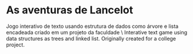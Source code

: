 # As aventuras de Lancelot
Jogo interativo de texto usando estrutura de dados como árvore e lista encadeada criado em um projeto da faculdade \\
Interative text game using data structures as trees and linked list. Originally created for a college project.

